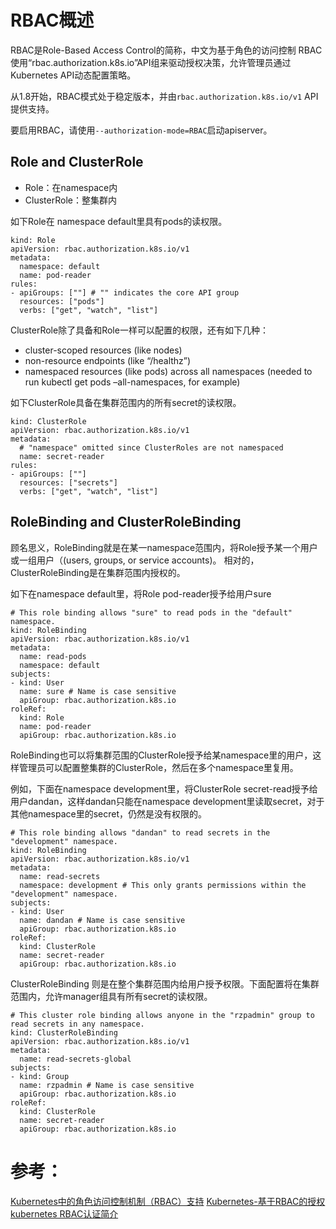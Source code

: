 <!-- toc -->

# RBAC概述
RBAC是Role-Based Access Control的简称，中文为基于角色的访问控制
RBAC使用“rbac.authorization.k8s.io”API组来驱动授权决策，允许管理员通过Kubernetes API动态配置策略。

从1.8开始，RBAC模式处于稳定版本，并由`rbac.authorization.k8s.io/v1` API提供支持。

要启用RBAC，请使用`--authorization-mode=RBAC`启动apiserver。

## Role and ClusterRole
- Role：在namespace内
- ClusterRole：整集群内

如下Role在 namespace default里具有pods的读权限。
```
kind: Role
apiVersion: rbac.authorization.k8s.io/v1
metadata:
  namespace: default
  name: pod-reader
rules:
- apiGroups: [""] # "" indicates the core API group
  resources: ["pods"]
  verbs: ["get", "watch", "list"]
```

ClusterRole除了具备和Role一样可以配置的权限，还有如下几种：
- cluster-scoped resources (like nodes)
- non-resource endpoints (like “/healthz”)
- namespaced resources (like pods) across all namespaces (needed to run kubectl get pods –all-namespaces, for example)

如下ClusterRole具备在集群范围内的所有secret的读权限。
```
kind: ClusterRole
apiVersion: rbac.authorization.k8s.io/v1
metadata:
  # "namespace" omitted since ClusterRoles are not namespaced
  name: secret-reader
rules:
- apiGroups: [""]
  resources: ["secrets"]
  verbs: ["get", "watch", "list"]
```

## RoleBinding and ClusterRoleBinding
顾名思义，RoleBinding就是在某一namespace范围内，将Role授予某一个用户或一组用户（(users, groups, or service accounts)。
相对的，ClusterRoleBinding是在集群范围内授权的。

如下在namespace default里，将Role pod-reader授予给用户sure
```
# This role binding allows "sure" to read pods in the "default" namespace.
kind: RoleBinding
apiVersion: rbac.authorization.k8s.io/v1
metadata:
  name: read-pods
  namespace: default
subjects:
- kind: User
  name: sure # Name is case sensitive
  apiGroup: rbac.authorization.k8s.io
roleRef:
  kind: Role
  name: pod-reader
  apiGroup: rbac.authorization.k8s.io
```
RoleBinding也可以将集群范围的ClusterRole授予给某namespace里的用户，这样管理员可以配置整集群的ClusterRole，然后在多个namespace里复用。

例如，下面在namespace development里，将ClusterRole secret-read授予给用户dandan，这样dandan只能在namespace development里读取secret，对于其他namespace里的secret，仍然是没有权限的。
```
# This role binding allows "dandan" to read secrets in the "development" namespace.
kind: RoleBinding
apiVersion: rbac.authorization.k8s.io/v1
metadata:
  name: read-secrets
  namespace: development # This only grants permissions within the "development" namespace.
subjects:
- kind: User
  name: dandan # Name is case sensitive
  apiGroup: rbac.authorization.k8s.io
roleRef:
  kind: ClusterRole
  name: secret-reader
  apiGroup: rbac.authorization.k8s.io
```

ClusterRoleBinding 则是在整个集群范围内给用户授予权限。下面配置将在集群范围内，允许manager组具有所有secret的读权限。
```
# This cluster role binding allows anyone in the "rzpadmin" group to read secrets in any namespace.
kind: ClusterRoleBinding
apiVersion: rbac.authorization.k8s.io/v1
metadata:
  name: read-secrets-global
subjects:
- kind: Group
  name: rzpadmin # Name is case sensitive
  apiGroup: rbac.authorization.k8s.io
roleRef:
  kind: ClusterRole
  name: secret-reader
  apiGroup: rbac.authorization.k8s.io
```

# 参考：
[Kubernetes中的角色访问控制机制（RBAC）支持](https://www.kubernetes.org.cn/1879.html)
[Kubernetes-基于RBAC的授权](https://www.kubernetes.org.cn/4062.html)
[kubernetes RBAC认证简介](https://blog.csdn.net/qq_21816375/article/details/80039345)
